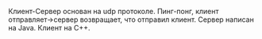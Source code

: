 Клиент-Сервер основан на udp протоколе. Пинг-понг, клиент отправляет->сервер возвращает, что отправил клиент.
Сервер написан на Java.
Клиент на C++.
